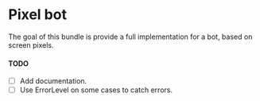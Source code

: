 # Pixel bot

The goal of this bundle is provide a full implementation for a bot, based on screen pixels.

#### TODO

- [ ] Add documentation.
- [ ] Use ErrorLevel on some cases to catch errors.
